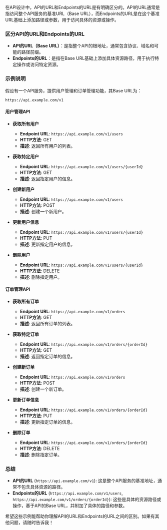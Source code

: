 在API设计中，API的URL和Endpoints的URL是有明确区分的。API的URL通常是指访问整个API服务的基准URL（Base URL），而Endpoints的URL是在这个基准URL基础上添加路径或参数，用于访问具体的资源或操作。

### 区分API的URL和Endpoints的URL

- **API的URL（Base URL）**：是指整个API的根地址，通常包含协议、域名和可能的路径前缀。
- **Endpoints的URL**：是指在Base URL基础上添加具体资源路径，用于执行特定操作或访问特定资源。

### 示例说明

假设有一个API服务，提供用户管理和订单管理功能，其Base URL为：

```
https://api.example.com/v1
```

#### 用户管理API

- **获取所有用户**
  - **Endpoint URL**: `https://api.example.com/v1/users`
  - **HTTP方法**: GET
  - **描述**: 返回所有用户的列表。

- **获取特定用户**
  - **Endpoint URL**: `https://api.example.com/v1/users/{userId}`
  - **HTTP方法**: GET
  - **描述**: 返回指定用户的信息。

- **创建新用户**
  - **Endpoint URL**: `https://api.example.com/v1/users`
  - **HTTP方法**: POST
  - **描述**: 创建一个新用户。

- **更新用户信息**
  - **Endpoint URL**: `https://api.example.com/v1/users/{userId}`
  - **HTTP方法**: PUT
  - **描述**: 更新指定用户的信息。

- **删除用户**
  - **Endpoint URL**: `https://api.example.com/v1/users/{userId}`
  - **HTTP方法**: DELETE
  - **描述**: 删除指定用户。

#### 订单管理API

- **获取所有订单**
  - **Endpoint URL**: `https://api.example.com/v1/orders`
  - **HTTP方法**: GET
  - **描述**: 返回所有订单的列表。

- **获取特定订单**
  - **Endpoint URL**: `https://api.example.com/v1/orders/{orderId}`
  - **HTTP方法**: GET
  - **描述**: 返回指定订单的信息。

- **创建新订单**
  - **Endpoint URL**: `https://api.example.com/v1/orders`
  - **HTTP方法**: POST
  - **描述**: 创建一个新订单。

- **更新订单信息**
  - **Endpoint URL**: `https://api.example.com/v1/orders/{orderId}`
  - **HTTP方法**: PUT
  - **描述**: 更新指定订单的信息。

- **删除订单**
  - **Endpoint URL**: `https://api.example.com/v1/orders/{orderId}`
  - **HTTP方法**: DELETE
  - **描述**: 删除指定订单。

### 总结

- **API的URL** (`https://api.example.com/v1`): 这是整个API服务的基准地址，通常不包含具体资源的路径。
- **Endpoints的URL** (`https://api.example.com/v1/users`, `https://api.example.com/v1/orders/{orderId}`): 这些是具体的资源路径或操作，基于API的Base URL，并附加了具体的路径和参数。

希望这些示例能帮助你理解API的URL和Endpoints的URL之间的区别。如果有其他问题，请随时告诉我！